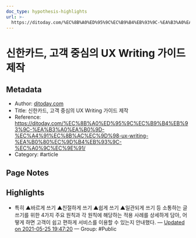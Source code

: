 ```yaml
---
doc_type: hypothesis-highlights
url: >-
  https://ditoday.com/%EC%8B%A0%ED%95%9C%EC%B9%B4%EB%93%9C-%EA%B3%A0%EA%B0%9D-%EC%A4%91%EC%8B%AC%EC%9D%98-ux-writing-%EA%B0%80%EC%9D%B4%EB%93%9C-%EC%A0%9C%EC%9E%91/
---
```


# 신한카드, 고객 중심의 UX Writing 가이드 제작

## Metadata
- Author: [ditoday.com]()
- Title: 신한카드, 고객 중심의 UX Writing 가이드 제작
- Reference: https://ditoday.com/%EC%8B%A0%ED%95%9C%EC%B9%B4%EB%93%9C-%EA%B3%A0%EA%B0%9D-%EC%A4%91%EC%8B%AC%EC%9D%98-ux-writing-%EA%B0%80%EC%9D%B4%EB%93%9C-%EC%A0%9C%EC%9E%91/
- Category: #article

## Page Notes
## Highlights
- 특히 ▲바르게 쓰기 ▲친절하게 쓰기 ▲쉽게 쓰기 ▲일관되게 쓰기 등 소통하는 글쓰기를 위한 4가지 주요 원칙과 각 원칙에 해당하는 적용 사례를 상세하게 담아, 어떻게 하면 고객이 쉽고 편하게 서비스를 이용할 수 있는지 안내했다. — [Updated on 2021-05-25 19:47:20](https://hyp.is/lNQ_wL1GEeuRk5uxgmGcOQ/ditoday.com/%EC%8B%A0%ED%95%9C%EC%B9%B4%EB%93%9C-%EA%B3%A0%EA%B0%9D-%EC%A4%91%EC%8B%AC%EC%9D%98-ux-writing-%EA%B0%80%EC%9D%B4%EB%93%9C-%EC%A0%9C%EC%9E%91/) — Group: #Public



